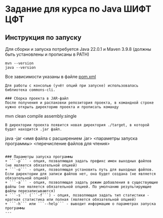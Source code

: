 # Задание для курса по Java ШИФТ ЦФТ

## Инструкция по запуску
Для сборки и запуска потребуется Java 22.0.1 и Maven 3.9.8 (должны быть установлены и прописаны в PATH)
```
mvn --version
java --version
```

Все зависимости указаны в файле [pom.xml](https://github.com/SonaArta/FileFilteringUtility/blob/master/pom.xml)
```
Для работы с консолью (учёт опций при запуске) использовалась библиотека commons-cli.

### Сборка проекта в JAR-файл
После получения и распаковки репозитория проекта, в командной строке нужно открыть директорию проекта и прописать команду
```
mvn clean compile assembly:single
```
В директории проекта появится новая директория ./target, в которой будет находится .jar файл.
```
java -jar <имя файла с расширением .jar> <параметры запуска программы> <перечисление файлов для чтения>
```
 
### Параметры запуска программы
+ ```-p``` - опция, позваляющая задать префикс имен выходных файлов (не является обязательной опцией)
+ ```-o``` - опция, позволяющая установить путь для выходных файлов. Если директории для записи файлов нет, она будет создана (не является обязательной опцией)
+ ```-a``` - опция, позволяющая задать режим добавления в существующие файлы (не является обязательной опцией. По умолчанию результирующие файлы перезаписываются)
+ ```-s``` (```-f```) - опция, позволяющая задать тип статистики - краткая статистика или полная (является обязательной опцией)
+ ```-h``` или ```--help``` - выводит информацию о параметрах запуска программы
---
